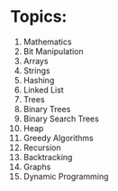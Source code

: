 # Topics:
1. Mathematics
2. Bit Manipulation
3. Arrays
4. Strings
5. Hashing
6. Linked List
7. Trees
8. Binary Trees
9. Binary Search Trees
10. Heap
11. Greedy Algorithms
12. Recursion
13. Backtracking
14. Graphs
15. Dynamic Programming

